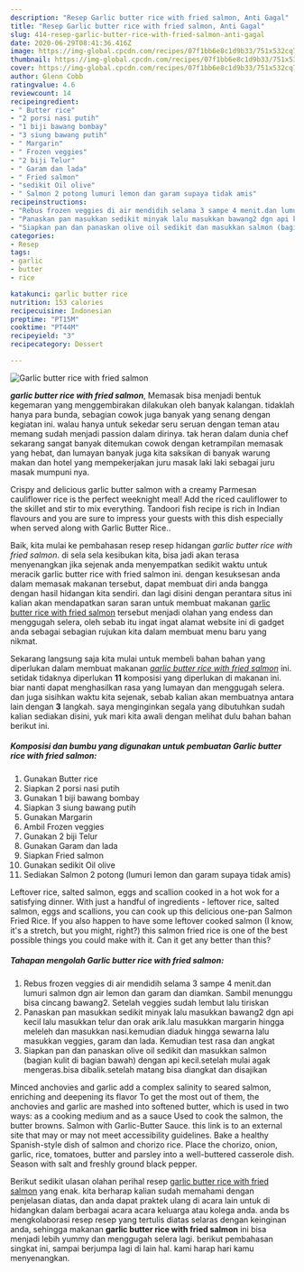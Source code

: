 ```yaml
---
description: "Resep Garlic butter rice with fried salmon, Anti Gagal"
title: "Resep Garlic butter rice with fried salmon, Anti Gagal"
slug: 414-resep-garlic-butter-rice-with-fried-salmon-anti-gagal
date: 2020-06-29T08:41:36.416Z
image: https://img-global.cpcdn.com/recipes/07f1bb6e8c1d9b33/751x532cq70/garlic-butter-rice-with-fried-salmon-foto-resep-utama.jpg
thumbnail: https://img-global.cpcdn.com/recipes/07f1bb6e8c1d9b33/751x532cq70/garlic-butter-rice-with-fried-salmon-foto-resep-utama.jpg
cover: https://img-global.cpcdn.com/recipes/07f1bb6e8c1d9b33/751x532cq70/garlic-butter-rice-with-fried-salmon-foto-resep-utama.jpg
author: Glenn Cobb
ratingvalue: 4.6
reviewcount: 14
recipeingredient:
- " Butter rice"
- "2 porsi nasi putih"
- "1 biji bawang bombay"
- "3 siung bawang putih"
- " Margarin"
- " Frozen veggies"
- "2 biji Telur"
- " Garam dan lada"
- " Fried salmon"
- "sedikit Oil olive"
- " Salmon 2 potong lumuri lemon dan garam supaya tidak amis"
recipeinstructions:
- "Rebus frozen veggies di air mendidih selama 3 sampe 4 menit.dan lumuri salmon dgn air lemon dan garam dan diamkan. Sambil menunggu bisa cincang bawang2. Setelah veggies sudah lembut lalu tiriskan"
- "Panaskan pan masukkan sedikit minyak lalu masukkan bawang2 dgn api kecil lalu masukkan telur dan orak arik.lalu masukkan margarin hingga meleleh dan masukkan nasi.kemudian diaduk hingga sewarna lalu masukkan veggies, garam dan lada. Kemudian test rasa dan angkat"
- "Siapkan pan dan panaskan olive oil sedikit dan masukkan salmon (bagian kulit di bagian bawah) dengan api kecil.setelah mulai agak mengeras.bisa dibalik.setelah matang bisa diangkat dan disajikan"
categories:
- Resep
tags:
- garlic
- butter
- rice

katakunci: garlic butter rice 
nutrition: 153 calories
recipecuisine: Indonesian
preptime: "PT15M"
cooktime: "PT44M"
recipeyield: "3"
recipecategory: Dessert

---
```



![Garlic butter rice with fried salmon](https://img-global.cpcdn.com/recipes/07f1bb6e8c1d9b33/751x532cq70/garlic-butter-rice-with-fried-salmon-foto-resep-utama.jpg)

<b><i>garlic butter rice with fried salmon</i></b>, Memasak bisa menjadi bentuk kegemaran yang menggembirakan dilakukan oleh banyak kalangan. tidaklah hanya para bunda, sebagian cowok juga banyak yang senang dengan kegiatan ini. walau hanya untuk sekedar seru seruan dengan teman atau memang sudah menjadi passion dalam dirinya. tak heran dalam dunia chef sekarang sangat banyak ditemukan cowok dengan ketrampilan memasak yang hebat, dan lumayan banyak juga kita saksikan di banyak warung makan dan hotel yang mempekerjakan juru masak laki laki sebagai juru masak mumpuni nya.

Crispy and delicious garlic butter salmon with a creamy Parmesan cauliflower rice is the perfect weeknight meal! Add the riced cauliflower to the skillet and stir to mix everything. Tandoori fish recipe is rich in Indian flavours and you are sure to impress your guests with this dish especially when served along with Garlic Butter Rice..

Baik, kita mulai ke pembahasan resep resep hidangan <i>garlic butter rice with fried salmon</i>. di sela sela kesibukan kita, bisa jadi akan terasa menyenangkan jika sejenak anda menyempatkan sedikit waktu untuk meracik garlic butter rice with fried salmon ini. dengan kesuksesan anda dalam memasak makanan tersebut, dapat membuat diri anda bangga dengan hasil hidangan kita sendiri. dan lagi disini dengan perantara situs ini kalian akan mendapatkan saran saran untuk membuat makanan <u>garlic butter rice with fried salmon</u> tersebut menjadi olahan yang endess dan menggugah selera, oleh sebab itu ingat ingat alamat website ini di gadget anda sebagai sebagian rujukan kita dalam membuat menu baru yang nikmat.


Sekarang langsung saja kita mulai untuk membeli bahan bahan yang diperlukan dalam membuat makanan <u><i>garlic butter rice with fried salmon</i></u> ini. setidak tidaknya diperlukan <b>11</b> komposisi yang diperlukan di makanan ini. biar nanti dapat menghasilkan rasa yang lumayan dan menggugah selera. dan juga sisihkan waktu kita sejenak, sebab kalian akan membuatnya antara lain dengan <b>3</b> langkah. saya menginginkan segala yang dibutuhkan sudah kalian sediakan disini, yuk mari kita awali dengan melihat dulu bahan bahan berikut ini.

<!--inarticleads1-->

##### Komposisi dan bumbu yang digunakan untuk pembuatan Garlic butter rice with fried salmon:

1. Gunakan  Butter rice
1. Siapkan 2 porsi nasi putih
1. Gunakan 1 biji bawang bombay
1. Siapkan 3 siung bawang putih
1. Gunakan  Margarin
1. Ambil  Frozen veggies
1. Gunakan 2 biji Telur
1. Gunakan  Garam dan lada
1. Siapkan  Fried salmon
1. Gunakan sedikit Oil olive
1. Sediakan  Salmon 2 potong (lumuri lemon dan garam supaya tidak amis)


Leftover rice, salted salmon, eggs and scallion cooked in a hot wok for a satisfying dinner. With just a handful of ingredients - leftover rice, salted salmon, eggs and scallions, you can cook up this delicious one-pan Salmon Fried Rice. If you also happen to have some leftover cooked salmon (I know, it&#39;s a stretch, but you might, right?) this salmon fried rice is one of the best possible things you could make with it. Can it get any better than this? 

<!--inarticleads2-->

##### Tahapan mengolah Garlic butter rice with fried salmon:

1. Rebus frozen veggies di air mendidih selama 3 sampe 4 menit.dan lumuri salmon dgn air lemon dan garam dan diamkan. Sambil menunggu bisa cincang bawang2. Setelah veggies sudah lembut lalu tiriskan
1. Panaskan pan masukkan sedikit minyak lalu masukkan bawang2 dgn api kecil lalu masukkan telur dan orak arik.lalu masukkan margarin hingga meleleh dan masukkan nasi.kemudian diaduk hingga sewarna lalu masukkan veggies, garam dan lada. Kemudian test rasa dan angkat
1. Siapkan pan dan panaskan olive oil sedikit dan masukkan salmon (bagian kulit di bagian bawah) dengan api kecil.setelah mulai agak mengeras.bisa dibalik.setelah matang bisa diangkat dan disajikan


Minced anchovies and garlic add a complex salinity to seared salmon, enriching and deepening its flavor To get the most out of them, the anchovies and garlic are mashed into softened butter, which is used in two ways: as a cooking medium and as a sauce Used to cook the salmon, the butter browns. Salmon with Garlic-Butter Sauce. this link is to an external site that may or may not meet accessibility guidelines. Bake a healthy Spanish-style dish of salmon and chorizo rice. Place the chorizo, onion, garlic, rice, tomatoes, butter and parsley into a well-buttered casserole dish. Season with salt and freshly ground black pepper. 

Berikut sedikit ulasan olahan perihal resep <u>garlic butter rice with fried salmon</u> yang enak. kita berharap kalian sudah memahami dengan penjelasan diatas, dan anda dapat praktek ulang di acara lain untuk di hidangkan dalam berbagai acara acara keluarga atau kolega anda. anda bs mengkolaborasi resep resep yang tertulis diatas selaras dengan keinginan anda, sehingga makanan <b>garlic butter rice with fried salmon</b> ini bisa menjadi lebih yummy dan menggugah selera lagi. berikut pembahasan singkat ini, sampai berjumpa lagi di lain hal. kami harap hari kamu menyenangkan.
